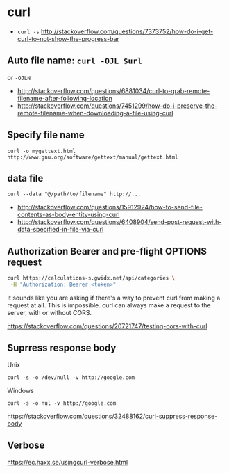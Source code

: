 # curl

- `curl -s` http://stackoverflow.com/questions/7373752/how-do-i-get-curl-to-not-show-the-progress-bar

## Auto file name: `curl -OJL $url`

or `-OJLN`

- http://stackoverflow.com/questions/6881034/curl-to-grab-remote-filename-after-following-location
- http://stackoverflow.com/questions/7451299/how-do-i-preserve-the-remote-filename-when-downloading-a-file-using-curl

## Specify file name

`curl -o mygettext.html http://www.gnu.org/software/gettext/manual/gettext.html`

## data file

`curl --data "@/path/to/filename" http://...`

- http://stackoverflow.com/questions/15912924/how-to-send-file-contents-as-body-entity-using-curl
- http://stackoverflow.com/questions/6408904/send-post-request-with-data-specified-in-file-via-curl

## Authorization Bearer and pre-flight OPTIONS request

```bash
curl https://calculations-s.gwidx.net/api/categories \
 -H "Authorization: Bearer <token>"
```

It sounds like you are asking if there's a way to prevent curl from making a request at all. This is impossible. curl can always make a request to the server, with or without CORS.

https://stackoverflow.com/questions/20721747/testing-cors-with-curl

## Suprress response body

Unix

`curl -s -o /dev/null -v http://google.com`

Windows

`curl -s -o nul -v http://google.com`

https://stackoverflow.com/questions/32488162/curl-suppress-response-body

## Verbose

https://ec.haxx.se/usingcurl-verbose.html
